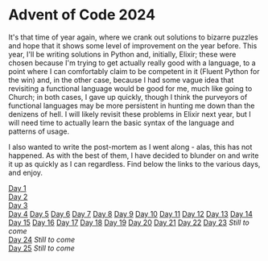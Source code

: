 # Advent of Code 2024
It's that time of year again, where we crank out solutions to bizarre puzzles and hope that it shows some level of improvement on the year before. This year, I'll be writing solutions in Python and, initially, Elixir; these were chosen because I'm trying to get actually really good with a language, to a point where I can comfortably claim to be competent in it (Fluent Python for the win) and, in the other case, because I had some vague idea that revisiting a functional language would be good for me, much like going to Church; in both cases, I gave up quickly, though I think the purveyors of functional languages may be more persistent in hunting me down than the denizens of hell. I will likely revisit these problems in Elixir next year, but I will need time to actually learn the basic syntax of the language and patterns of usage.  

I also wanted to write the post-mortem as I went along - alas, this has not happened. As with the best of them, I have decided to blunder on and write it up as quickly as I can regardless. Find below the links to the various days, and enjoy.  

[Day 1](day1)  
[Day 2](day2)  
[Day 3](day3)   
[Day 4](day4)
[Day 5](day5)
[Day 6](day6)
[Day 7](day7)
[Day 8](day8)
[Day 9](day9)
[Day 10](day10)
[Day 11](day11)
[Day 12](day12)
[Day 13](day13)
[Day 14](day14)
[Day 15](day15)
[Day 16](day16)
[Day 17](day17)
[Day 18](day18)
[Day 19](day19)
[Day 20](day20)
[Day 21](day21)
[Day 22](day22)
[Day 23](day23) *Still to come*  
[Day 24](day24) *Still to come*  
[Day 25](day25) *Still to come*  
